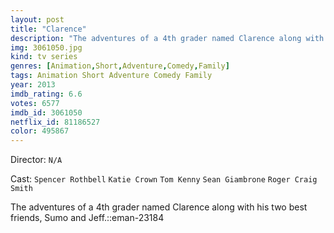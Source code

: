 ```yaml
---
layout: post
title: "Clarence"
description: "The adventures of a 4th grader named Clarence along with his two best friends, Sumo and Jeff.::eman-23184.."
img: 3061050.jpg
kind: tv series
genres: [Animation,Short,Adventure,Comedy,Family]
tags: Animation Short Adventure Comedy Family 
year: 2013
imdb_rating: 6.6
votes: 6577
imdb_id: 3061050
netflix_id: 81186527
color: 495867
---
```

Director: `N/A`  

Cast: `Spencer Rothbell` `Katie Crown` `Tom Kenny` `Sean Giambrone` `Roger Craig Smith` 

The adventures of a 4th grader named Clarence along with his two best friends, Sumo and Jeff.::eman-23184